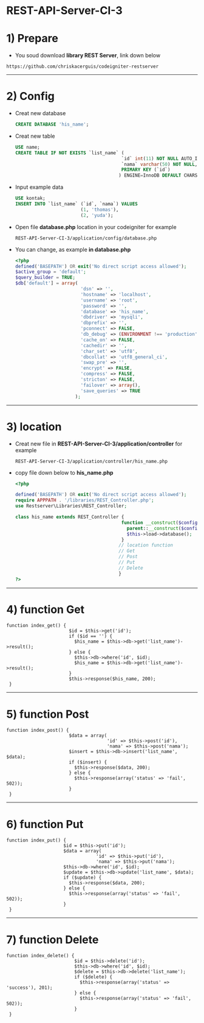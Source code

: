 # REST-API-Server-CI-3

# 1) Prepare
  - You soud download **library REST Server**, link down below
  ```gitbash
  https://github.com/chriskacerguis/codeigniter-restserver
  ```
---

# 2) Config
  - Creat new database
    ```sql
    CREATE DATABASE 'his_name';
    ```
  - Creat new table
    ```sql
    USE name;
    CREATE TABLE IF NOT EXISTS `list_name` (
                                           `id` int(11) NOT NULL AUTO_INCREMENT,
                                           `nama` varchar(50) NOT NULL,
                                           PRIMARY KEY (`id`)
                                          ) ENGINE=InnoDB DEFAULT CHARSET=latin1 AUTO_INCREMENT=8 ;
    ```
  - Input example data
    ```sql
    USE kontak;
    INSERT INTO `list_name` (`id`, `nama`) VALUES
                            (1, 'thomas'),
                            (2, 'yuda');
    ```
  - Open file **database.php** location in your codeigniter
    for example
    ```
    REST-API-Server-CI-3/application/config/database.php
    ```
  - You can change, as example **in database.php**
    ```php
    <?php
    defined('BASEPATH') OR exit('No direct script access allowed');
    $active_group = 'default';
    $query_builder = TRUE;
    $db['default'] = array(
                            'dsn' => '',
                            'hostname' => 'localhost',
                            'username' => 'root',
                            'password' => '',
                            'database' => 'his_name',
                            'dbdriver' => 'mysqli',
                            'dbprefix' => '',
                            'pconnect' => FALSE,
                            'db_debug' => (ENVIRONMENT !== 'production'),
                            'cache_on' => FALSE,
                            'cachedir' => '',
                            'char_set' => 'utf8',
                            'dbcollat' => 'utf8_general_ci',
                            'swap_pre' => '',
                            'encrypt' => FALSE,
                            'compress' => FALSE,
                            'stricton' => FALSE,
                            'failover' => array(),
                            'save_queries' => TRUE
                          );
    ```
---

# 3) location
  - Creat new file in **REST-API-Server-CI-3/application/controller**
    for example
    ```
    REST-API-Server-CI-3/application/controller/his_name.php
    ```
  - copy file down below to **his_name.php**
    ```php
    <?php
    
    defined('BASEPATH') OR exit('No direct script access allowed');
    require APPPATH . '/libraries/REST_Controller.php';
    use Restserver\Libraries\REST_Controller;

    class his_name extends REST_Controller {
                                           function __construct($config = 'rest') {
                                             parent::__construct($config);
                                             $this->load->database();
                                           }
                                          // location function
                                          // Get
                                          // Post
                                          // Put
                                          // Delete
                                          }
    ?>
    ```
---

# 4) function Get
    function index_get() {
                           $id = $this->get('id');
                           if ($id == '') {
                             $his_name = $this->db->get('list_name')->result();
                           } else {
                             $this->db->where('id', $id);
                             $his_name = $this->db->get('list_name')->result();
                           }
                           $this->response($his_name, 200);
     }
---

# 5) function Post
    function index_post() {
                           $data = array(
                                         'id' => $this->post('id'),
                                         'nama' => $this->post('nama');
                           $insert = $this->db->insert('list_name', $data);
                           if ($insert) {
                             $this->response($data, 200);
                           } else {
                             $this->response(array('status' => 'fail', 502));
                           }
     }
---

# 6) function Put
    function index_put() {
                         $id = $this->put('id');
                         $data = array(
                                     'id' => $this->put('id'),
                                     'nama' => $this->put('nama');
                         $this->db->where('id', $id);
                         $update = $this->db->update('list_name', $data);
                         if ($update) {
                           $this->response($data, 200);
                         } else {
                           $this->response(array('status' => 'fail', 502));
                         }
     }
---

# 7) function Delete
    function index_delete() {
                             $id = $this->delete('id');
                             $this->db->where('id', $id);
                             $delete = $this->db->delete('list_name');
                             if ($delete) {
                               $this->response(array('status' => 'success'), 201);
                             } else {
                               $this->response(array('status' => 'fail', 502));
                             }
     }
